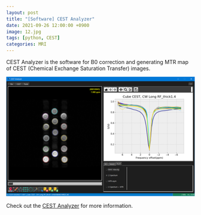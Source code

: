 ```yaml
---
layout: post
title: "[Software] CEST Analyzer"
date: 2021-09-26 12:00:00 +0900
image: 12.jpg
tags: [python, CEST]
categories: MRI
---
```

CEST Analyzer is the software for B0 correction and generating MTR map of CEST (Chemical Exchange Saturation Transfer) images.

![img](https://raw.githubusercontent.com/kim01414/CEST_Analyzer/main/readme/Screenshot1.png)

Check out the [CEST Analyzer][github] for more information. 

[github]: https://github.com/kim01414/CEST_Analyzer
